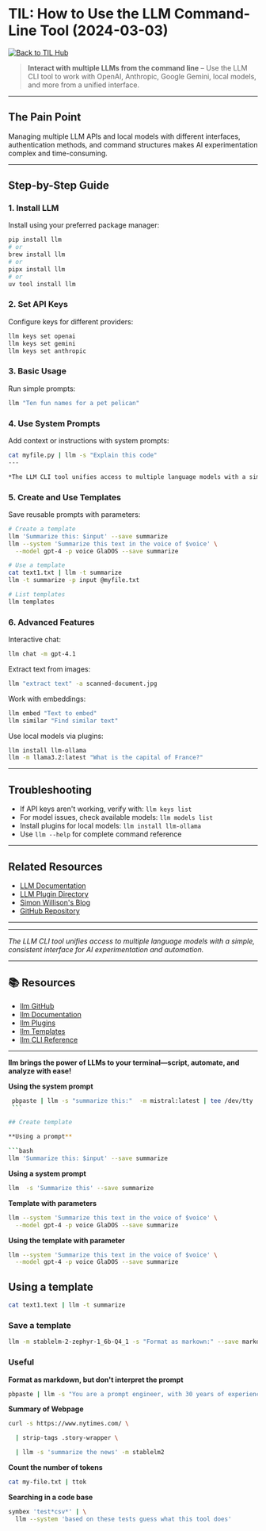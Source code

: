 

# TIL: How to Use the LLM Command-Line Tool (2024-03-03)

[![Back to TIL Hub](https://img.shields.io/badge/←%20Back%20to-TIL%20Hub-blue?style=for-the-badge)](README.md)

> **Interact with multiple LLMs from the command line** – Use the LLM CLI tool to work with OpenAI, Anthropic, Google Gemini, local models, and more from a unified interface.

---

## The Pain Point

Managing multiple LLM APIs and local models with different interfaces, authentication methods, and command structures makes AI experimentation complex and time-consuming.

---

## Step-by-Step Guide

### 1. Install LLM

Install using your preferred package manager:

```bash
pip install llm
# or
brew install llm
# or
pipx install llm
# or
uv tool install llm
```

### 2. Set API Keys

Configure keys for different providers:

```bash
llm keys set openai
llm keys set gemini
llm keys set anthropic
```

### 3. Basic Usage

Run simple prompts:

```bash
llm "Ten fun names for a pet pelican"
```

### 4. Use System Prompts

Add context or instructions with system prompts:

```bash
cat myfile.py | llm -s "Explain this code"
---

*The LLM CLI tool unifies access to multiple language models with a simple, consistent interface for AI experimentation and automation.*
```

### 5. Create and Use Templates

Save reusable prompts with parameters:

```bash
# Create a template
llm 'Summarize this: $input' --save summarize
llm --system 'Summarize this text in the voice of $voice' \
  --model gpt-4 -p voice GlaDOS --save summarize

# Use a template
cat text1.txt | llm -t summarize
llm -t summarize -p input @myfile.txt

# List templates
llm templates
```

### 6. Advanced Features

Interactive chat:

```bash
llm chat -m gpt-4.1
```

Extract text from images:

```bash
llm "extract text" -a scanned-document.jpg
```

Work with embeddings:

```bash
llm embed "Text to embed"
llm similar "Find similar text"
```

Use local models via plugins:

```bash
llm install llm-ollama
llm -m llama3.2:latest "What is the capital of France?"
```

---

## Troubleshooting

- If API keys aren't working, verify with: `llm keys list`
- For model issues, check available models: `llm models list`
- Install plugins for local models: `llm install llm-ollama`
- Use `llm --help` for complete command reference

---

## Related Resources

- [LLM Documentation](https://llm.datasette.io/)
- [LLM Plugin Directory](https://llm.datasette.io/en/stable/plugins/directory.html)
- [Simon Willison's Blog](https://simonwillison.net/tags/llm/)
- [GitHub Repository](https://github.com/simonw/llm)

---

---

*The LLM CLI tool unifies access to multiple language models with a simple, consistent interface for AI experimentation and automation.*

---

## 📚 Resources

- [llm GitHub](https://github.com/simonw/llm)
- [llm Documentation](https://llm.datasette.io/en/stable/)
- [llm Plugins](https://llm.datasette.io/en/stable/plugins/index.html)
- [llm Templates](https://llm.datasette.io/en/stable/templates.html)
- [llm CLI Reference](https://llm.datasette.io/en/stable/help.html)

---

**llm brings the power of LLMs to your terminal—script, automate, and analyze with ease!**

**Using the system prompt**

```bash
 pbpaste | llm -s "summarize this:"  -m mistral:latest | tee /dev/tty | pbcopy
 ```

## Create template

**Using a prompt**

```bash 
llm 'Summarize this: $input' --save summarize
```

**Using a system prompt**

```bash 
llm  -s 'Summarize this' --save summarize
```

**Template with parameters**

```bash
llm --system 'Summarize this text in the voice of $voice' \
  --model gpt-4 -p voice GlaDOS --save summarize
  ```

**Using the template with parameter**

```bash
llm --system 'Summarize this text in the voice of $voice' \
  --model gpt-4 -p voice GlaDOS --save summarize
  ```
## Using a template

```bash
cat text1.text | llm -t summarize
```

### Save a template

```bash
llm -m stablelm-2-zephyr-1_6b-Q4_1 -s "Format as markown:" --save markdown
```


### Useful

**Format as markdown, but don't interpret the prompt**

```bash
pbpaste | llm -s "You are a prompt engineer, with 30 years of experience, Just format the input text using the markdown format. Text to format:"  -m mistral:latest | tee /dev/tty | pbcopy
```

**Summary of Webpage**

```bash
curl -s https://www.nytimes.com/ \

  | strip-tags .story-wrapper \

  | llm -s 'summarize the news' -m stablelm2
```

**Count the number of tokens**

```bash
cat my-file.txt | ttok
```

**Searching in a code base**

```bash
symbex 'test*csv*' | \
  llm --system 'based on these tests guess what this tool does'
  ```
  